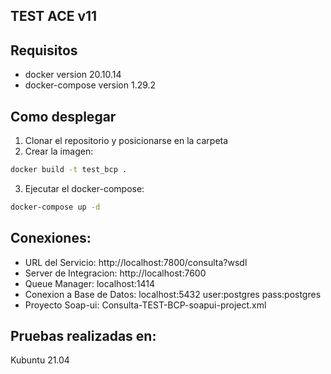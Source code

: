 ## TEST ACE v11

## Requisitos
- docker version 20.10.14
- docker-compose version 1.29.2

## Como desplegar
1. Clonar el repositorio y posicionarse en la carpeta
2. Crear la imagen: 
```bash
docker build -t test_bcp .
```
3. Ejecutar el docker-compose: 
```bash
docker-compose up -d
```
## Conexiones:
- URL del Servicio: http://localhost:7800/consulta?wsdl
- Server de Integracion: http://localhost:7600
- Queue Manager: localhost:1414
- Conexion a Base de Datos: localhost:5432 user:postgres pass:postgres
- Proyecto Soap-ui: Consulta-TEST-BCP-soapui-project.xml 

## Pruebas realizadas en:
Kubuntu 21.04
